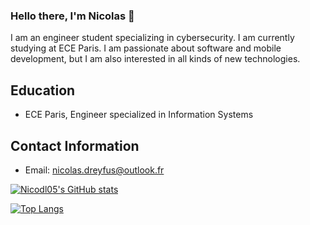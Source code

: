 ### Hello there, I'm Nicolas 👋



I am an engineer student specializing in cybersecurity.
I am currently studying at ECE Paris.
I am passionate about software and mobile development, but I am also interested in all kinds of new technologies.

## Education

- ECE Paris, Engineer specialized in Information Systems

## Contact Information

- Email: nicolas.dreyfus@outlook.fr


[![Nicodl05's GitHub stats](https://github-readme-stats.vercel.app/api?username=Nicodl05&theme=dark)](https://github.com/Nicodl05/github-readme-stats)

[![Top Langs](https://github-readme-stats.vercel.app/api/top-langs/?username=Nicodl05&theme=dark)](https://github.com/Nicodl05/github-readme-stats)

